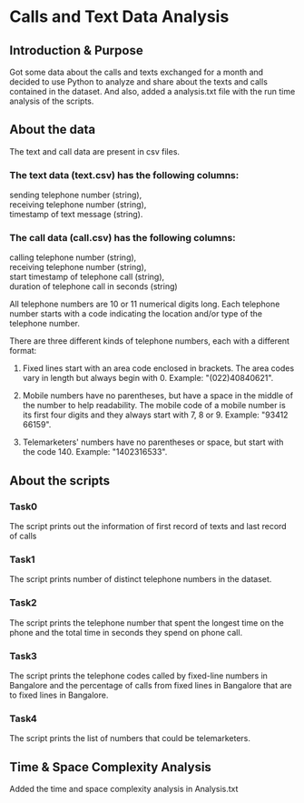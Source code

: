 # Calls and Text Data Analysis


## Introduction & Purpose

Got some data about the calls and texts exchanged for a month and decided to use Python to analyze and share about the texts and calls contained in the dataset. And also, added a analysis.txt file with the run time analysis of the scripts.


## About the data

The text and call data are present in csv files.

### The text data (text.csv) has the following columns:    

sending telephone number (string),    
receiving telephone number (string),    
timestamp of text message (string).

### The call data (call.csv) has the following columns:    

calling telephone number (string),    
receiving telephone number (string),    
start timestamp of telephone call (string),    
duration of telephone call in seconds (string)

All telephone numbers are 10 or 11 numerical digits long. Each telephone number starts with a code indicating the location and/or type of the telephone number.   

There are three different kinds of telephone numbers, each with a different format:   

1. Fixed lines start with an area code enclosed in brackets. The area codes vary in length but always begin with 0. Example: "(022)40840621".    

2. Mobile numbers have no parentheses, but have a space in the middle of the number to help readability. The mobile code of a mobile number is its first four digits and they always start with 7, 8 or 9. Example: "93412 66159".    

3. Telemarketers' numbers have no parentheses or space, but start with the code 140. Example: "1402316533".    


## About the scripts

### Task0

The script prints out the information of first record of texts and last record of calls

### Task1

The script prints number of distinct telephone numbers in the dataset.

### Task2

The script prints the telephone number that spent the longest time on the phone and the total time in seconds they spend on phone call.

### Task3

The script prints the telephone codes called by fixed-line numbers in Bangalore and the percentage of calls from fixed lines in Bangalore that are to fixed lines in Bangalore.

### Task4

The script prints the list of numbers that could be telemarketers.


## Time & Space Complexity Analysis

Added the time and space complexity analysis in Analysis.txt
